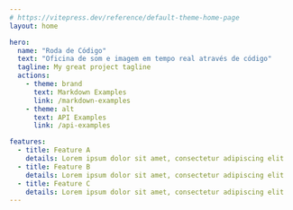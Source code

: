 ```yaml
---
# https://vitepress.dev/reference/default-theme-home-page
layout: home

hero:
  name: "Roda de Código"
  text: "Oficina de som e imagem em tempo real através de código"
  tagline: My great project tagline
  actions:
    - theme: brand
      text: Markdown Examples
      link: /markdown-examples
    - theme: alt
      text: API Examples
      link: /api-examples

features:
  - title: Feature A
    details: Lorem ipsum dolor sit amet, consectetur adipiscing elit
  - title: Feature B
    details: Lorem ipsum dolor sit amet, consectetur adipiscing elit
  - title: Feature C
    details: Lorem ipsum dolor sit amet, consectetur adipiscing elit
---
```


